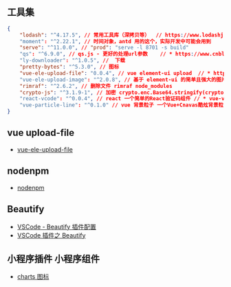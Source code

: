 ## 工具集

```json
{
	"lodash": "^4.17.5", // 常用工具库（深拷贝等）  // https://www.lodashjs.com // https://underscorejs.org/#values
	"moment": "^2.22.1", // 时间对象，antd 用的这个，实际开发中可能会用到
	"serve": "^11.0.0", // "prod": "serve -l 8701 -s build"
	"qs": "^6.9.0", // qs.js - 更好的处理url参数    // * https://www.cnblogs.com/small-coder/p/9115972.html
	"ly-downloader": "^1.0.5", //  下载
	"pretty-bytes": "^5.3.0", // 图标
	"vue-ele-upload-file": "0.0.4", // vue element-ui upload  // * https://github.com/dream2023/vue-ele-upload-file
	"vue-ele-upload-image": "^2.0.8", // 基于 element-ui 的简单且强大的图片上传组件
	"rimraf": "^2.6.2", // 删除文件 rimraf node_modules
	"crypto-js": "^3.1.9-1", // 加密 crypto.enc.Base64.stringify(crypto.enc.Utf8.parse("测试")) // * https://www.cnblogs.com/Zhangyuxiang/p/5956866.html
	"react-vcode": "^0.0.4", // react 一个简单的React验证码组件 // * vue-vcode https://github.com/SunshineMibai/vue_test_code
	"vue-particle-line": "^0.1.0" // vue 背景粒子 一个Vue+Cnavas酷炫背景粒子线条
}
```

## vue upload-file

-   [vue-ele-upload-file](https://github.com/dream2023/vue-ele-upload-file.git)

## nodenpm

-   [nodenpm](https://www.nodenpm.com/search.html)

## Beautify

-   [VSCode - Beautify 插件配置](https://www.jianshu.com/p/29b1096a0df9)
-   [VSCode 插件之 Beautify](https://blog.csdn.net/zwli96/article/details/86543130)

## 小程序插件 小程序组件

-   [charts 图标](https://gitee.com/uCharts/uCharts)
